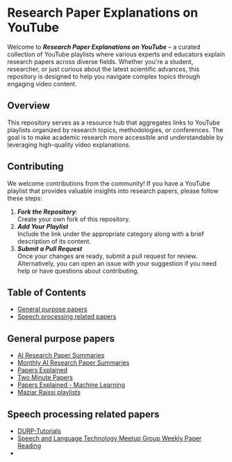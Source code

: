 # Research Paper Explanations on YouTube
Welcome to **_Research Paper Explanations on YouTube_** – a curated collection of YouTube playlists where various experts and educators explain research papers across diverse fields. Whether you're a student, researcher, or just curious about the latest scientific advances, this repository is designed to help you navigate complex topics through engaging video content.
## Overview
This repository serves as a resource hub that aggregates links to YouTube playlists organized by research topics, methodologies, or conferences. The goal is to make academic research more accessible and understandable by leveraging high-quality video explanations.
## Contributing
We welcome contributions from the community! If you have a YouTube playlist that provides valuable insights into research papers, please follow these steps:
1. **_Fork the Repository_**:<br> Create your own fork of this repository.
2. **_Add Your Playlist_**<br> Include the link under the appropriate category along with a brief description of its content.
3. **_Submit a Pull Request_**<br> Once your changes are ready, submit a pull request for review.<br>
Alternatively, you can open an issue with your suggestion if you need help or have questions about contributing.
## Table of Contents
- [General purpose papers](#General-purpose-papers)
- [Speech processing related papers](#Speech-processing-related-papers)

## General purpose papers
* [AI Research Paper Summaries](https://www.youtube.com/playlist?list=PLTWM4vrO7XA-UUTQ25jFDvFPYkTOsnqLj)
* [Monthly AI Research Paper Summaries](https://www.youtube.com/playlist?list=PLPefVKO3tDxP7iFzaSOkOZnXQ4Bkhi9YB)
* [Papers Explained](https://www.youtube.com/playlist?list=PL1v8zpldgH3pR7LPuidEZK68kS6AaU1y7)
* [Two Minute Papers](https://www.youtube.com/playlist?list=PLujxSBD-JXgnqDD1n-V30pKtp6Q886x7e)
* [Papers Explained - Machine Learning](https://www.youtube.com/playlist?list=PL8hTotro6aVHhn5QUB3HDJTu3rPJ48LeP)
* [Maziar Raissi playlists](https://www.youtube.com/@maziarraissi3569/playlists)


## Speech processing related papers
* [DURP-Tutorials](https://www.youtube.com/playlist?list=PLOJ49z5vFzH9gf8y8eXw1uechmjSjOtQY)
* [Speech and Language Technology Meetup Group Weekly Paper Reading](https://www.youtube.com/playlist?list=PLvIBvcCC61col1S-MbLXxvyRHoUaqXSIs)
* 



 

